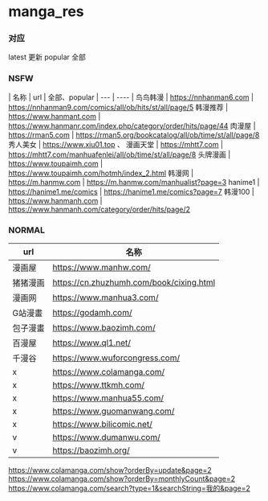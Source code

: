 # manga_res

### 对应
 latest   更新
 popular  全部

### NSFW

| 名称 | url | 全部、popular
| --- | ---- |
鸟鸟韩漫 |  https://nnhanman6.com  |    https://nnhanman9.com/comics/all/ob/hits/st/all/page/5
韩漫推荐 |  https://www.hanmant.com   | https://www.hanmanr.com/index.php/category/order/hits/page/44
肉漫屋   |  https://rman5.com  |        https://rman5.org/bookcatalog/all/ob/time/st/all/page/8
秀人美女 |  https://www.xiu01.top 、 
漫画天堂 |  https://mhtt7.com  |       https://mhtt7.com/manhuafenlei/all/ob/time/st/all/page/8
头牌漫画 |  https://www.toupaimh.com | https://www.toupaimh.com/hotmh/index_2.html
韩漫网   | https://m.hanmw.com |       https://m.hanmw.com/manhualist?page=3 
hanime1  | https://hanime1.me/comics  | https://hanime1.me/comics?page=7
韩漫100  | https://www.hanmanh.com |  https://www.hanmanh.com/category/order/hits/page/2


### NORMAL

| url | 名称 |
| --- | ---- |
| 漫画屋   |https://www.manhw.com/ 
| 猪猪漫画 |https://cn.zhuzhumh.com/book/cixing.html
| 漫画网   |https://www.manhua3.com/
| G站漫畫  |https://godamh.com/ 
| 包子漫畫 |https://www.baozimh.com/ 
| 百漫屋   |https://www.ql1.net/ 
| 千漫谷   |https://www.wuforcongress.com/ 
| x | https://www.colamanga.com/
| x | https://www.ttkmh.com/
| x | https://www.manhua55.com/
| x | https://www.guomanwang.com/
| x | https://www.bilicomic.net/
| v | https://www.dumanwu.com/
| v | https://baozimh.org/ 






https://www.colamanga.com/show?orderBy=update&page=2
https://www.colamanga.com/show?orderBy=monthlyCount&page=2
https://www.colamanga.com/search?type=1&searchString=我的&page=2
